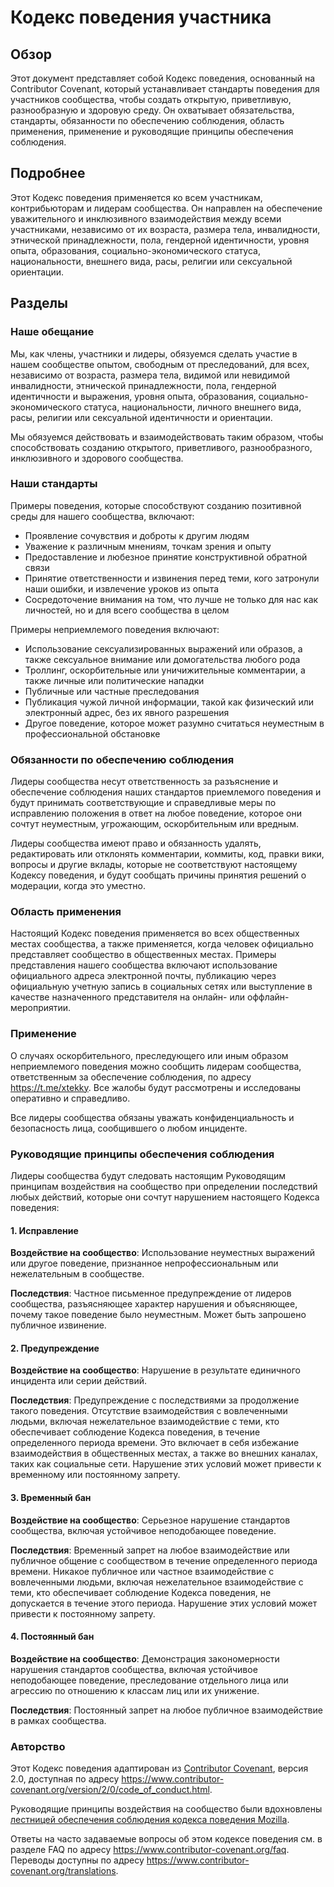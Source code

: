 # Кодекс поведения участника

## Обзор

Этот документ представляет собой Кодекс поведения, основанный на Contributor Covenant, который устанавливает стандарты поведения для участников сообщества, чтобы создать открытую, приветливую, разнообразную и здоровую среду. Он охватывает обязательства, стандарты, обязанности по обеспечению соблюдения, область применения, применение и руководящие принципы обеспечения соблюдения.

## Подробнее

Этот Кодекс поведения применяется ко всем участникам, контрибьюторам и лидерам сообщества. Он направлен на обеспечение уважительного и инклюзивного взаимодействия между всеми участниками, независимо от их возраста, размера тела, инвалидности, этнической принадлежности, пола, гендерной идентичности, уровня опыта, образования, социально-экономического статуса, национальности, внешнего вида, расы, религии или сексуальной ориентации.

## Разделы

### Наше обещание

Мы, как члены, участники и лидеры, обязуемся сделать участие в нашем сообществе опытом, свободным от преследований, для всех, независимо от возраста, размера тела, видимой или невидимой инвалидности, этнической принадлежности, пола, гендерной идентичности и выражения, уровня опыта, образования, социально-экономического статуса, национальности, личного внешнего вида, расы, религии или сексуальной идентичности и ориентации.

Мы обязуемся действовать и взаимодействовать таким образом, чтобы способствовать созданию открытого, приветливого, разнообразного, инклюзивного и здорового сообщества.

### Наши стандарты

Примеры поведения, которые способствуют созданию позитивной среды для нашего сообщества, включают:

* Проявление сочувствия и доброты к другим людям
* Уважение к различным мнениям, точкам зрения и опыту
* Предоставление и любезное принятие конструктивной обратной связи
* Принятие ответственности и извинения перед теми, кого затронули наши ошибки, и извлечение уроков из опыта
* Сосредоточение внимания на том, что лучше не только для нас как личностей, но и для всего сообщества в целом

Примеры неприемлемого поведения включают:

* Использование сексуализированных выражений или образов, а также сексуальное внимание или домогательства любого рода
* Троллинг, оскорбительные или уничижительные комментарии, а также личные или политические нападки
* Публичные или частные преследования
* Публикация чужой личной информации, такой как физический или электронный адрес, без их явного разрешения
* Другое поведение, которое может разумно считаться неуместным в профессиональной обстановке

### Обязанности по обеспечению соблюдения

Лидеры сообщества несут ответственность за разъяснение и обеспечение соблюдения наших стандартов приемлемого поведения и будут принимать соответствующие и справедливые меры по исправлению положения в ответ на любое поведение, которое они сочтут неуместным, угрожающим, оскорбительным или вредным.

Лидеры сообщества имеют право и обязанность удалять, редактировать или отклонять комментарии, коммиты, код, правки вики, вопросы и другие вклады, которые не соответствуют настоящему Кодексу поведения, и будут сообщать причины принятия решений о модерации, когда это уместно.

### Область применения

Настоящий Кодекс поведения применяется во всех общественных местах сообщества, а также применяется, когда человек официально представляет сообщество в общественных местах. Примеры представления нашего сообщества включают использование официального адреса электронной почты, публикацию через официальную учетную запись в социальных сетях или выступление в качестве назначенного представителя на онлайн- или оффлайн-мероприятии.

### Применение

О случаях оскорбительного, преследующего или иным образом неприемлемого поведения можно сообщить лидерам сообщества, ответственным за обеспечение соблюдения, по адресу https://t.me/xtekky.
Все жалобы будут рассмотрены и исследованы оперативно и справедливо.

Все лидеры сообщества обязаны уважать конфиденциальность и безопасность лица, сообщившего о любом инциденте.

### Руководящие принципы обеспечения соблюдения

Лидеры сообщества будут следовать настоящим Руководящим принципам воздействия на сообщество при определении последствий любых действий, которые они сочтут нарушением настоящего Кодекса поведения:

#### 1. Исправление

**Воздействие на сообщество**: Использование неуместных выражений или другое поведение, признанное непрофессиональным или нежелательным в сообществе.

**Последствия**: Частное письменное предупреждение от лидеров сообщества, разъясняющее характер нарушения и объясняющее, почему такое поведение было неуместным. Может быть запрошено публичное извинение.

#### 2. Предупреждение

**Воздействие на сообщество**: Нарушение в результате единичного инцидента или серии действий.

**Последствия**: Предупреждение с последствиями за продолжение такого поведения. Отсутствие взаимодействия с вовлеченными людьми, включая нежелательное взаимодействие с теми, кто обеспечивает соблюдение Кодекса поведения, в течение определенного периода времени. Это включает в себя избежание взаимодействия в общественных местах, а также во внешних каналах, таких как социальные сети. Нарушение этих условий может привести к временному или постоянному запрету.

#### 3. Временный бан

**Воздействие на сообщество**: Серьезное нарушение стандартов сообщества, включая устойчивое неподобающее поведение.

**Последствия**: Временный запрет на любое взаимодействие или публичное общение с сообществом в течение определенного периода времени. Никакое публичное или частное взаимодействие с вовлеченными людьми, включая нежелательное взаимодействие с теми, кто обеспечивает соблюдение Кодекса поведения, не допускается в течение этого периода. Нарушение этих условий может привести к постоянному запрету.

#### 4. Постоянный бан

**Воздействие на сообщество**: Демонстрация закономерности нарушения стандартов сообщества, включая устойчивое неподобающее поведение, преследование отдельного лица или агрессию по отношению к классам лиц или их унижение.

**Последствия**: Постоянный запрет на любое публичное взаимодействие в рамках сообщества.

### Авторство

Этот Кодекс поведения адаптирован из [Contributor Covenant][homepage], версия 2.0, доступная по адресу https://www.contributor-covenant.org/version/2/0/code_of_conduct.html.

Руководящие принципы воздействия на сообщество были вдохновлены [лестницей обеспечения соблюдения кодекса поведения Mozilla](https://github.com/mozilla/diversity).

[homepage]: https://www.contributor-covenant.org

Ответы на часто задаваемые вопросы об этом кодексе поведения см. в разделе FAQ по адресу https://www.contributor-covenant.org/faq. Переводы доступны по адресу https://www.contributor-covenant.org/translations.